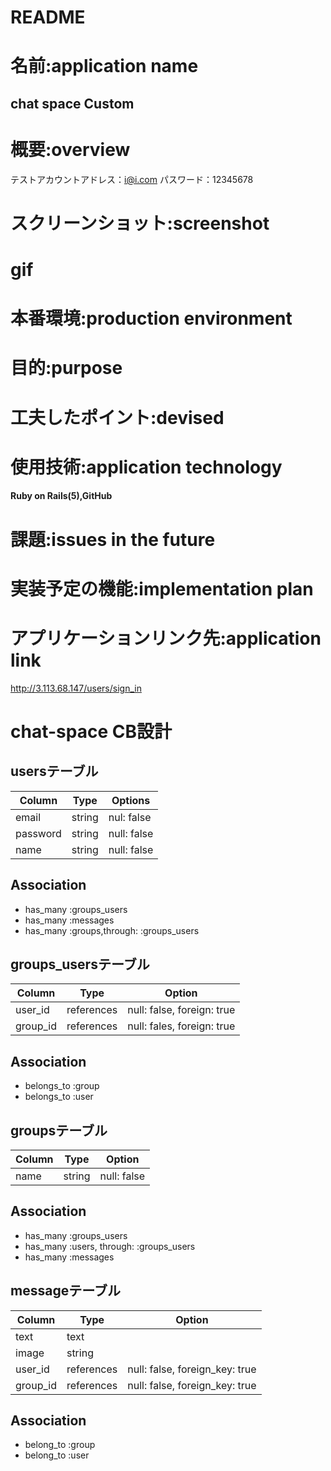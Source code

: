 # README

# 名前:application name
## chat space Custom

# 概要:overview
テストアカウントアドレス：i@i.com
パスワード：12345678

# スクリーンショット:screenshot

# gif

# 本番環境:production environment

# 目的:purpose

# 工夫したポイント:devised


# 使用技術:application technology
#### Ruby on Rails(5),GitHub

# 課題:issues in the future


# 実装予定の機能:implementation plan


# アプリケーションリンク先:application link
http://3.113.68.147/users/sign_in


# chat-space CB設計
## usersテーブル
|Column|Type|Options|
|------|----|-------|
|email|string|nul: false|
|password|string|null: false|
|name|string|null: false|
 ## Association
 - has_many :groups_users
 - has_many :messages
 - has_many :groups,through: :groups_users


## groups_usersテーブル
|Column|Type|Option|
|------|----|------|
|user_id|references|null: false, foreign: true|
|group_id|references|null: fales, foreign: true|
## Association
- belongs_to :group
- belongs_to :user


## groupsテーブル
|Column|Type|Option|
|------|----|------|
|name|string|null: false|
## Association
- has_many :groups_users
- has_many :users, through: :groups_users
- has_many :messages


## messageテーブル
|Column|Type|Option|
|------|----|------|
|text|text||
|image|string||
|user_id|references|null: false, foreign_key: true|
|group_id|references|null: false, foreign_key: true|
## Association
- belong_to :group
- belong_to :user 
